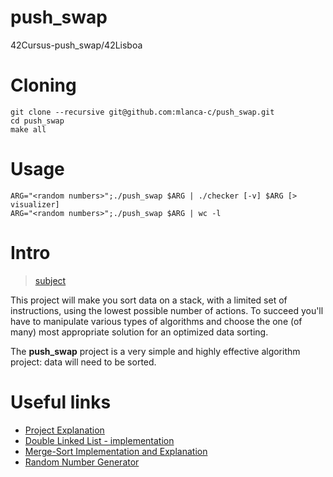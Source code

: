 # push_swap
 42Cursus-push_swap/42Lisboa 

# Cloning

 ```
 git clone --recursive git@github.com:mlanca-c/push_swap.git
 cd push_swap
 make all
 ```

# Usage 

 ```
 ARG="<random numbers>";./push_swap $ARG | ./checker [-v] $ARG [> visualizer]
 ARG="<random numbers>";./push_swap $ARG | wc -l
 ```

# Intro

 > [subject](subject.pdf)

 This project will make you sort data on a stack, with a limited set of instructions, using the lowest possible number of actions.
 To succeed you'll have to manipulate various types of algorithms and choose the one (of many) most appropriate solution for an optimized data sorting.

 The **push_swap** project is a very simple and highly effective algorithm project: data will need to be sorted.

# Useful links

 * [Project Explanation](https://medium.com/@jamierobertdawson/push-swap-the-least-amount-of-moves-with-two-stacks-d1e76a71789a)
 * [Double Linked List - implementation](https://www.geeksforgeeks.org/doubly-linked-list/)
 * [Merge-Sort Implementation and Explanation](https://www.geeksforgeeks.org/merge-sort-for-doubly-linked-list/)
 * [Random Number Generator](https://numbergenerator.org/)
